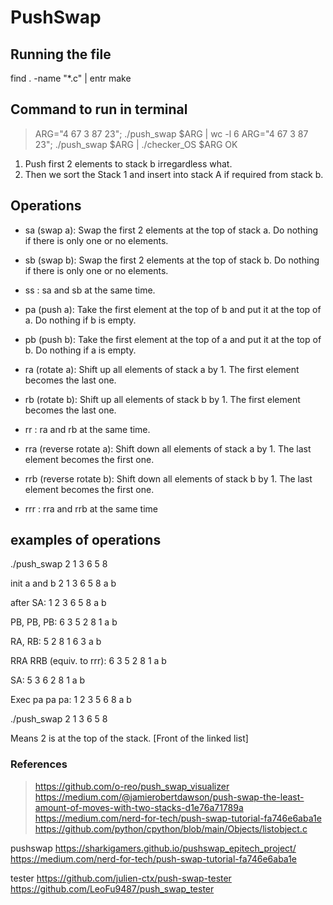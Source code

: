 # PushSwap

## Running the file

find . -name "*.c" | entr make

## Command to run in terminal

>ARG="4 67 3 87 23"; ./push_swap $ARG | wc -l
6
>ARG="4 67 3 87 23"; ./push_swap $ARG | ./checker_OS $ARG
OK

1. Push first 2 elements to stack b irregardless what.
2. Then we sort the Stack 1 and insert into stack A if required from stack b.

## Operations

- sa (swap a): Swap the first 2 elements at the top of stack a.
Do nothing if there is only one or no elements.
- sb (swap b): Swap the first 2 elements at the top of stack b.
Do nothing if there is only one or no elements.
- ss : sa and sb at the same time.

- pa (push a): Take the first element at the top of b and put it at the top of a.
Do nothing if b is empty.
- pb (push b): Take the first element at the top of a and put it at the top of b.
Do nothing if a is empty.

- ra (rotate a): Shift up all elements of stack a by 1.
The first element becomes the last one.
- rb (rotate b): Shift up all elements of stack b by 1.
The first element becomes the last one.
- rr : ra and rb at the same time.

- rra (reverse rotate a): Shift down all elements of stack a by 1.
The last element becomes the first one.
- rrb (reverse rotate b): Shift down all elements of stack b by 1.
The last element becomes the first one.
- rrr : rra and rrb at the same time

## examples of operations

./push_swap 2 1 3 6 5 8

init a and b
2
1
3
6
5
8
a b

after SA:
1
2
3
6
5
8
a b

PB, PB, PB:
6 3
5 2
8 1
a b

RA, RB:
5 2
8 1
6 3
a b

RRA RRB (equiv. to rrr):
6 3
5 2
8 1
a b

SA:
5 3
6 2
8 1
a b

Exec pa pa pa:
1
2
3
5
6
8
a b

./push_swap 2 1 3 6 5 8

Means 2 is at the top of the stack. [Front of the linked list]

### References

> <https://github.com/o-reo/push_swap_visualizer>
> <https://medium.com/@jamierobertdawson/push-swap-the-least-amount-of-moves-with-two-stacks-d1e76a71789a>
> <https://medium.com/nerd-for-tech/push-swap-tutorial-fa746e6aba1e>
> <https://github.com/python/cpython/blob/main/Objects/listobject.c>

pushswap
<https://sharkigamers.github.io/pushswap_epitech_project/>
<https://medium.com/nerd-for-tech/push-swap-tutorial-fa746e6aba1e>

tester
<https://github.com/julien-ctx/push-swap-tester>
<https://github.com/LeoFu9487/push_swap_tester>
